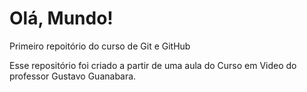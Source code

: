 # Olá, Mundo!
 Primeiro repoitório do curso de Git e GitHub

 Esse repositório foi criado a partir de uma aula do Curso em Video do professor Gustavo Guanabara.
